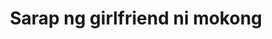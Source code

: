 ---
layout: post
title: Sarap ng girlfriend ni mokong
duration: '07:59'
view: 85
rate: 2
video: 'https://flashservice.xvideos.com/embedframe/26664659'
category: 
 - pinay
tags: 
 - pinay-sex
 - nagparaos
 - nene
 - mokong
 - fucked
 - jackpot
 - flawless
priority: 0.9
changefreq: daily
---